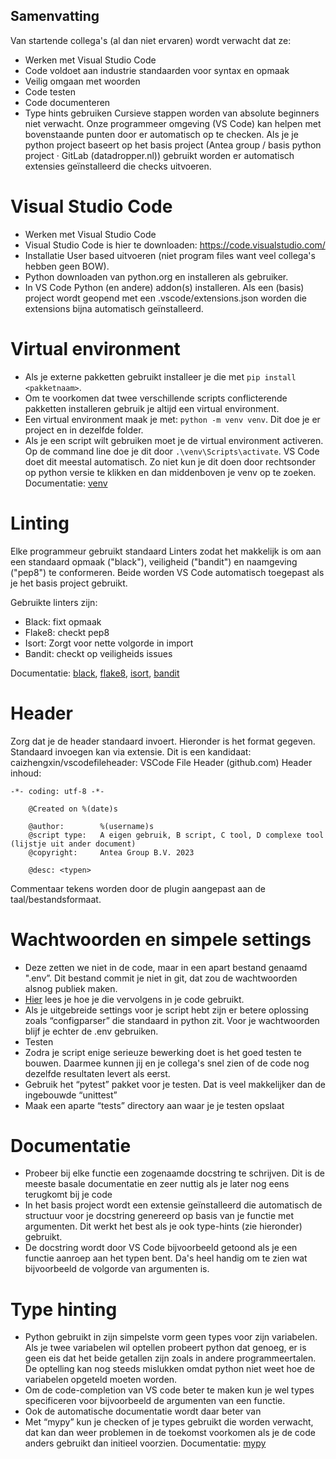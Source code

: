 Samenvatting
------------
Van startende collega's (al dan niet ervaren) wordt verwacht dat ze:
-	Werken met Visual Studio Code
-	Code voldoet aan industrie standaarden voor syntax en opmaak
-	Veilig omgaan met woorden
-	Code testen
-	Code documenteren
-	Type hints gebruiken
Cursieve stappen worden van absolute beginners niet verwacht. Onze programmeer omgeving (VS Code) kan helpen met bovenstaande punten door er automatisch op te checken. Als je je python project baseert op het basis project (Antea group / basis python project · GitLab (datadropper.nl)) gebruikt worden er automatisch extensies geïnstalleerd die checks uitvoeren.


Visual Studio Code
==================
- Werken met Visual Studio Code
- Visual Studio Code is hier te downloaden: https://code.visualstudio.com/
- Installatie User based uitvoeren (niet program files want veel collega's hebben geen BOW).
- Python downloaden van python.org en installeren als gebruiker.
- In VS Code Python (en andere) addon(s) installeren. Als een (basis) project wordt geopend met een .vscode/extensions.json worden die extensions bijna automatisch geïnstalleerd.

Virtual environment
===================
-	Als je externe pakketten gebruikt installeer je die met  `pip install <pakketnaam>`.
-	Om te voorkomen dat twee verschillende scripts conflicterende pakketten installeren gebruik je altijd een virtual environment.
-	Een virtual environment maak je met: `python -m venv venv`. Dit doe je er project en in dezelfde folder.
-	Als je een script wilt gebruiken moet je de virtual environment activeren. Op de command line doe je dit door `.\venv\Scripts\activate`. VS Code doet dit meestal automatisch. Zo niet kun je dit doen door rechtsonder op python versie te klikken en dan middenboven je venv op te zoeken.
Documentatie: [venv](https://docs.python.org/3/library/venv.html)

Linting
=======
Elke programmeur gebruikt standaard Linters zodat het makkelijk is om aan een standaard opmaak ("black"), veiligheid ("bandit") en naamgeving ("pep8") te conformeren. Beide worden VS Code automatisch toegepast als je het basis project gebruikt.

Gebruikte linters zijn:

- Black: fixt opmaak
- Flake8: checkt pep8
- Isort: Zorgt voor nette volgorde in import
- Bandit: checkt op veiligheids issues

Documentatie: [black](https://github.com/psf/black), [flake8](https://flake8.pycqa.org/en/latest/), [isort](https://pycqa.github.io/isort/), [bandit](https://bandit.readthedocs.io/en/latest/)

Header
======
Zorg dat je de header standaard invoert. Hieronder is het format gegeven. Standaard invoegen kan via extensie. Dit is een kandidaat: caizhengxin/vscodefileheader: VSCode File Header (github.com)
Header inhoud:
```
-*- coding: utf-8 -*-

    @Created on %(date)s

    @author: 		%(username)s
    @script type: 	A eigen gebruik, B script, C tool, D complexe tool (lijstje uit ander document)
    @copyright: 	Antea Group B.V. 2023

    @desc: <typen>
```

Commentaar tekens worden door de plugin aangepast aan de taal/bestandsformaat.

Wachtwoorden en simpele settings
================================
- Deze zetten we niet in de code, maar in een apart bestand genaamd ".env”. Dit  bestand commit je niet in git, dat zou de wachtwoorden alsnog publiek maken.
- [Hier](https://dev.to/jakewitcher/using-env-files-for-environment-variables-in-python-applications-55a1) lees je hoe je die vervolgens in je code gebruikt.
- Als je uitgebreide settings voor je script hebt zijn er betere oplossing zoals “configparser” die standaard in python zit. Voor je wachtwoorden blijf je echter de .env gebruiken.
- Testen
- Zodra je script enige serieuze bewerking doet is het goed testen te bouwen. Daarmee kunnen jij en je collega's snel zien of de code nog dezelfde resultaten levert als eerst.
- Gebruik het “pytest” pakket voor je testen. Dat is veel makkelijker dan de ingebouwde “unittest”
- Maak een aparte “tests” directory aan waar je je testen opslaat

Documentatie
============
- Probeer bij elke functie een zogenaamde docstring te schrijven. Dit is de meeste basale documentatie en zeer nuttig als je later nog eens terugkomt bij je code
- In het basis project wordt een extensie geïnstalleerd die automatisch de structuur voor je docstring genereerd op basis van je functie met argumenten. Dit werkt het best als je ook type-hints (zie hieronder) gebruikt.
- De docstring wordt door VS Code bijvoorbeeld getoond als je een functie aanroep aan het typen bent. Da's heel handig om te zien wat bijvoorbeeld de volgorde van argumenten is.

Type hinting
============
- Python gebruikt in zijn simpelste vorm geen types voor zijn variabelen. Als je twee variabelen wil optellen probeert python dat genoeg, er is geen eis dat het beide getallen zijn zoals in andere programmeertalen. De optelling kan nog steeds mislukken omdat python niet weet hoe de variabelen opgeteld moeten worden.
- Om de code-completion van VS code beter te maken kun je wel types specificeren voor bijvoorbeeld de argumenten van een functie.
- Ook de automatische documentatie wordt daar beter van
- Met “mypy” kun je checken of je types gebruikt die worden verwacht, dat kan dan weer problemen in de toekomst voorkomen als je de code anders gebruikt dan initieel voorzien.
Documentatie: [mypy](https://mypy-lang.org/)
